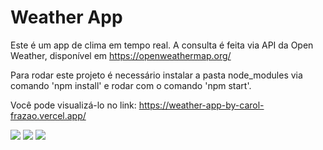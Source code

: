 # Weather App

Este é um app de clima em tempo real.
A consulta é feita via API da Open Weather, disponível em https://openweathermap.org/

Para rodar este projeto é necessário instalar a pasta node_modules via comando 'npm install' e rodar com o comando 'npm start'.

Você pode visualizá-lo no link: https://weather-app-by-carol-frazao.vercel.app/

<img src="/images/weather-cold.jpg">
<img src="/images/weather-warm.jpg">
<img src="/images/location-not-found.jpg">



